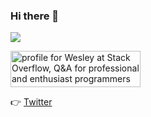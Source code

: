 ### Hi there 👋

![](https://github-readme-stats.vercel.app/api?username=westlinkin&count_private=true&show_icons=true&theme=yeblu&hide=contribs,prs)



<a href="https://stackoverflow.com/users/1650683/wesley"><img src="https://stackoverflow.com/users/flair/1650683.png" width="208" height="58" alt="profile for Wesley at Stack Overflow, Q&amp;A for professional and enthusiast programmers" title="profile for Wesley at Stack Overflow, Q&amp;A for professional and enthusiast programmers"></a>

👉 [Twitter](https://twitter.com/westlinkin)

<!--
**westlinkin/westlinkin** is a ✨ _special_ ✨ repository because its `README.md` (this file) appears on your GitHub profile.

Here are some ideas to get you started:

- 🔭 I’m currently working on ...
- 🌱 I’m currently learning ...
- 👯 I’m looking to collaborate on ...
- 🤔 I’m looking for help with ...
- 💬 Ask me about ...
- 📫 How to reach me: ...
- 😄 Pronouns: ...
- ⚡ Fun fact: ...
-->

